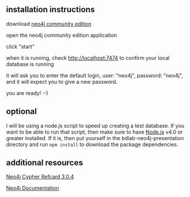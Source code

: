 ## installation instructions

download [neo4j community edition](https://neo4j.com/download/community-edition/)

open the neo4j community edition application

click "start"

when it is running, check [http://localhost:7474](http://localhost:7474) to confirm your local database is running

it will ask you to enter the default login, user: "neo4j", password: "neo4j", and it will expect you to give a new password.

you are ready! :-)

## optional

I will be using a node.js script to speed up creating a test database. If you want to be able to run that script, then make sure to have [Node.js](https://nodejs.org/) v4.0 or greater installed. If it is, then put yourself in the bdlab-neo4j-presentation directory and run `npm install` to download the package dependencies.

## additional resources

[Neo4j Cypher Refcard 3.0.4](https://neo4j.com/docs/cypher-refcard/current/)

[Neo4j Documentation](https://neo4j.com/docs/developer-manual/current/)
